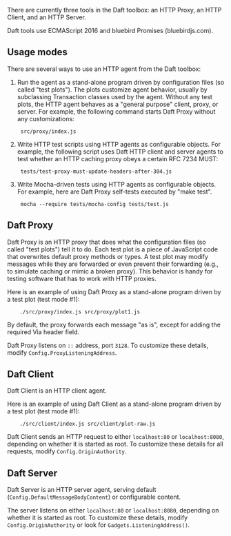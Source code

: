 There are currently three tools in the Daft toolbox:
an HTTP Proxy, an HTTP Client, and an HTTP Server.

Daft tools use ECMAScript 2016 and bluebird Promises (bluebirdjs.com).


## Usage modes

There are several ways to use an HTTP agent from the Daft toolbox:

1. Run the agent as a stand-alone program driven by configuration files (so
   called "test plots"). The plots customize agent behavior, usually by
   subclassing Transaction classes used by the agent. Without any test plots,
   the HTTP agent behaves as a "general purpose" client, proxy, or server. For
   example, the following command starts Daft Proxy without any customizations:

        src/proxy/index.js

2. Write HTTP test scripts using HTTP agents as configurable objects. For
   example, the following script uses Daft HTTP client and server agents to test
   whether an HTTP caching proxy obeys a certain RFC 7234 MUST:

        tests/test-proxy-must-update-headers-after-304.js

3. Write Mocha-driven tests using HTTP agents as configurable objects. For
   example, here are Daft Proxy self-tests executed by "make test".

        mocha --require tests/mocha-config tests/test.js


## Daft Proxy

Daft Proxy is an HTTP proxy that does what the configuration files (so called
"test plots") tell it to do. Each test plot is a piece of JavaScript code that
overwrites default proxy methods or types. A test plot may modify messages while
they are forwarded or even prevent their forwarding (e.g., to simulate caching
or mimic a broken proxy). This behavior is handy for testing software that has
to work with HTTP proxies.

Here is an example of using Daft Proxy as a stand-alone program driven by a test
plot (test mode #1):

        ./src/proxy/index.js src/proxy/plot1.js

By default, the proxy forwards each message "as is", except for adding the
required Via header field.

Daft Proxy listens on `::` address, port `3128`. To customize these details,
modify `Config.ProxyListeningAddress`.


## Daft Client

Daft Client is an HTTP client agent.

Here is an example of using Daft Client as a stand-alone program driven by a
test plot (test mode #1):

        ./src/client/index.js src/client/plot-raw.js

Daft Client sends an HTTP request to either `localhost:80` or `localhost:8080`,
depending on whether it is started as root. To customize these details for all
requests, modify `Config.OriginAuthority`.


## Daft Server

Daft Server is an HTTP server agent, serving default
(`Config.DefaultMessageBodyContent`) or configurable content.

The server listens on either `localhost:80` or `localhost:8080`, depending on
whether it is started as root. To customize these details, modify
`Config.OriginAuthority` or look for `Gadgets.ListeningAddress()`.
